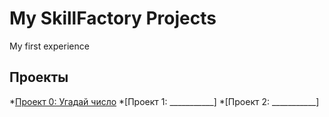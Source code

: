 # My SkillFactory Projects
My first experience
## Проекты
*[Проект 0: Угадай число](https://github.com/BitsToByte/Subspace/tree/main/Project_0)
*[Проект 1: ___________]
*[Проект 2: ___________]